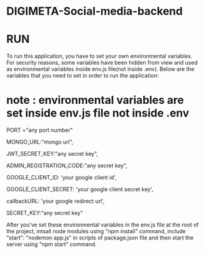 # DIGIMETA-Social-media-backend
# RUN
To run this application, you have to set your own environmental variables. For security reasons, some variables have been hidden from view and used as environmental variables inside env.js file(not inside .env). Below are the variables that you need to set in order to run the application:
# note : environmental variables are set inside env.js file not inside .env

PORT ="any port number"

MONGO_URL:"mongo url",

JWT_SECRET_KEY:"any secret key",

 ADMIN_REGISTRATION_CODE:"any secret key",

 GOOGLE_CLIENT_ID: 'your google client id',
 
 GOOGLE_CLIENT_SECRET: 'your google client secret key',
 
 callbackURL: 'your google redirect url',
 
 SECRET_KEY:"any secret key"






After you've set these environmental variables in the env.js file at the root of the project, intsall node modules using "npm install" command, include  "start": "nodemon app.js" in scripts of package.json file and then start the server using "npm start" command.



